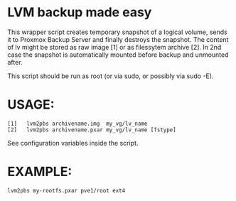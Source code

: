 # LVM backup made easy

This wrapper script creates temporary snapshot of a logical volume, sends it to
Proxmox Backup Server and finally destroys the snapshot.
The content of lv might be stored as raw image [1] or as filessytem archive [2].
In 2nd case the snapshot is automatically mounted before backup and unmounted after.

This script should be run as root (or via sudo, or possibly via sudo -E).

# USAGE:

    [1]   lvm2pbs archivename.img  my_vg/lv_name
    [2]   lvm2pbs archivename.pxar my_vg/lv_name [fstype]

See configuration variables inside the script.

# EXAMPLE:

    lvm2pbs my-rootfs.pxar pve1/root ext4
